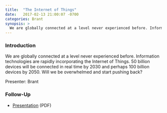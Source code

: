```yaml
---
title:  "The Internet of Things"
date:   2017-02-13 21:00:07 -0700
categories: Brant
synopsis: > 
  We are globally connected at a level never experienced before. Information technologies are rapidly incorporating the Internet of Things. 50 billion devices will be connected in real time by 2030 and perhaps 100 billion devices by 2050. Will we be overwhelmed and start pushing back?
---
```


### Introduction

We are globally connected at a level never experienced before. Information technologies are rapidly incorporating the Internet of Things. 50 billion devices will be connected in real time by 2030 and perhaps 100 billion devices by 2050. Will we be overwhelmed and start pushing back?

Presenter: Brant 

### Follow-Up

* [Presentation](/assets/present/2017/internet-of-things.pdf) (PDF) 
